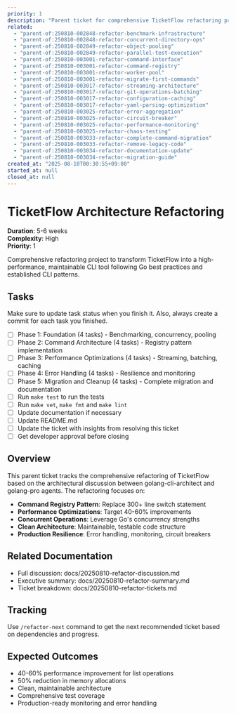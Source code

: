 ```yaml
---
priority: 1
description: "Parent ticket for comprehensive TicketFlow refactoring project"
related:
  - "parent-of:250810-002848-refactor-benchmark-infrastructure"
  - "parent-of:250810-002848-refactor-concurrent-directory-ops"
  - "parent-of:250810-002849-refactor-object-pooling"
  - "parent-of:250810-002849-refactor-parallel-test-execution"
  - "parent-of:250810-003001-refactor-command-interface"
  - "parent-of:250810-003001-refactor-command-registry"
  - "parent-of:250810-003001-refactor-worker-pool"
  - "parent-of:250810-003001-refactor-migrate-first-commands"
  - "parent-of:250810-003017-refactor-streaming-architecture"
  - "parent-of:250810-003017-refactor-git-operations-batching"
  - "parent-of:250810-003017-refactor-configuration-caching"
  - "parent-of:250810-003017-refactor-yaml-parsing-optimization"
  - "parent-of:250810-003025-refactor-error-aggregation"
  - "parent-of:250810-003025-refactor-circuit-breaker"
  - "parent-of:250810-003025-refactor-performance-monitoring"
  - "parent-of:250810-003025-refactor-chaos-testing"
  - "parent-of:250810-003033-refactor-complete-command-migration"
  - "parent-of:250810-003033-refactor-remove-legacy-code"
  - "parent-of:250810-003034-refactor-documentation-update"
  - "parent-of:250810-003034-refactor-migration-guide"
created_at: "2025-08-10T00:30:55+09:00"
started_at: null
closed_at: null
---
```


# TicketFlow Architecture Refactoring

**Duration**: 5-6 weeks  
**Complexity**: High  
**Priority**: 1

Comprehensive refactoring project to transform TicketFlow into a high-performance, maintainable CLI tool following Go best practices and established CLI patterns.

## Tasks
Make sure to update task status when you finish it. Also, always create a commit for each task you finished.

- [ ] Phase 1: Foundation (4 tasks) - Benchmarking, concurrency, pooling
- [ ] Phase 2: Command Architecture (4 tasks) - Registry pattern implementation
- [ ] Phase 3: Performance Optimizations (4 tasks) - Streaming, batching, caching
- [ ] Phase 4: Error Handling (4 tasks) - Resilience and monitoring
- [ ] Phase 5: Migration and Cleanup (4 tasks) - Complete migration and documentation
- [ ] Run `make test` to run the tests
- [ ] Run `make vet`, `make fmt` and `make lint`
- [ ] Update documentation if necessary
- [ ] Update README.md
- [ ] Update the ticket with insights from resolving this ticket
- [ ] Get developer approval before closing

## Overview

This parent ticket tracks the comprehensive refactoring of TicketFlow based on the architectural discussion between golang-cli-architect and golang-pro agents. The refactoring focuses on:

- **Command Registry Pattern**: Replace 300+ line switch statement
- **Performance Optimizations**: Target 40-60% improvements
- **Concurrent Operations**: Leverage Go's concurrency strengths
- **Clean Architecture**: Maintainable, testable code structure
- **Production Resilience**: Error handling, monitoring, circuit breakers

## Related Documentation

- Full discussion: docs/20250810-refactor-discussion.md
- Executive summary: docs/20250810-refactor-summary.md
- Ticket breakdown: docs/20250810-refactor-tickets.md

## Tracking

Use `/refactor-next` command to get the next recommended ticket based on dependencies and progress.

## Expected Outcomes

- 40-60% performance improvement for list operations
- 50% reduction in memory allocations
- Clean, maintainable architecture
- Comprehensive test coverage
- Production-ready monitoring and error handling